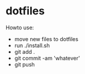 dotfiles
========

Howto use:
* move new files to dotfiles
* run ./install.sh
* git add .
* git commit -am 'whatever'
* git push
